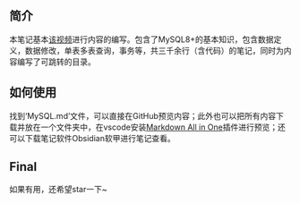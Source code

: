 ## 简介
本笔记基本[该视频](https://www.bilibili.com/video/BV1Cm421373b/?spm_id_from=333.337.search-card.all.click&vd_source=45792527913efdcbf520573d0c16b421)进行内容的编写。包含了MySQL8+的基本知识，包含数据定义，数据修改，单表多表查询，事务等，共三千余行（含代码）的笔记，同时为内容编写了可跳转的目录。
## 如何使用
找到‘MySQL.md’文件，可以直接在GitHub预览内容；此外也可以把所有内容下载并放在一个文件夹中，在vscode安装[Markdown All in One](https://marketplace.visualstudio.com/items?itemName=yzhang.markdown-all-in-one)插件进行预览；还可以下载笔记软件Obsidian软甲进行笔记查看。
## Final
如果有用，还希望star一下~

